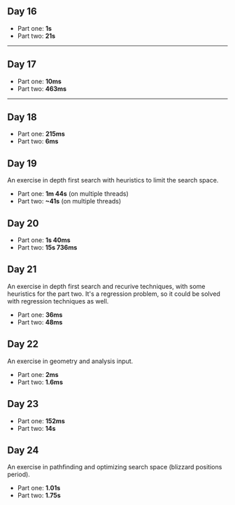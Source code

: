 ## Day 16

- Part one: **1s**
- Part two: **21s**

---

## Day 17

- Part one: **10ms**
- Part two: **463ms**

---

## Day 18

- Part one: **215ms**
- Part two: **6ms**

## Day 19

An exercise in depth first search with heuristics to limit the search space.

- Part one: **1m 44s** (on multiple threads)
- Part two: **~41s** (on multiple threads)

## Day 20

- Part one: **1s 40ms**
- Part two: **15s 736ms**

## Day 21

An exercise in depth first search and recurive techniques, with some heuristics for the
part two.
It's a regression problem, so it could be solved with regression techniques as well.

- Part one: **36ms**
- Part two: **48ms**

## Day 22

An exercise in geometry and analysis input.

- Part one: **2ms**
- Part two: **1.6ms**

## Day 23

- Part one: **152ms**
- Part two: **14s**

## Day 24

An exercise in pathfinding and optimizing search space (blizzard positions period).

- Part one: **1.01s**
- Part two: **1.75s**
